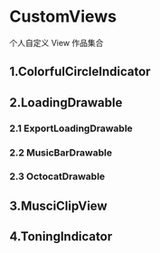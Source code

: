 # CustomViews
个人自定义 View 作品集合
## 1.ColorfulCircleIndicator
## 2.LoadingDrawable
### 2.1 ExportLoadingDrawable
### 2.2 MusicBarDrawable
### 2.3 OctocatDrawable
## 3.MusciClipView
## 4.ToningIndicator
